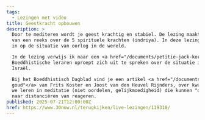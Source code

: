 ```yaml
---
tags:
  - Lezingen met video
title: Geestkracht opbouwen
description: >
  Door te mediteren wordt je geest krachtig en stabiel. De lezing maakt deel uit
  van een reeks over de 5 spirituele krachten (indriya). In deze lezing  ga ik
  in op de situatie van oorlog in de wereld.

  In de lezing verwijs ik naar een <a href="/documents/petitie-jack-kornfield-nieuwsbrief-verlouw.pdf" target="_blank">petitie van Jack Kornfield</a>, die wereldwijd
  Boeddhistische leraren oproept zich uit te spreken over de situatie in Gaza en
  Israël.

  Bij het Boeddhistisch Dagblad vind je een artikel <a href="/documents/zwijgen-is-niet-altijd-goud-3-juli-2025.pdf" target="_blank">"Zwijgen is niet altijd
  goud"</a> van Frits Koster en Joost van den Heuvel Rijnders, over kwaliteiten die 
  we leren in meditatie (niet oordelen, gelijkmoedigheid) die kunnen "doorslaan"
  naar distanciëren van reageren.
published: 2025-07-21T12:00:00Z
href: https://www.30now.nl/terugkijken/live-lezingen/119318/
---
```

